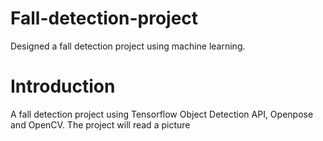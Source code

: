 # Fall-detection-project
Designed a fall detection project using machine learning.
# Introduction
A fall detection project using Tensorflow Object Detection API, Openpose and OpenCV.
The project will read a picture
